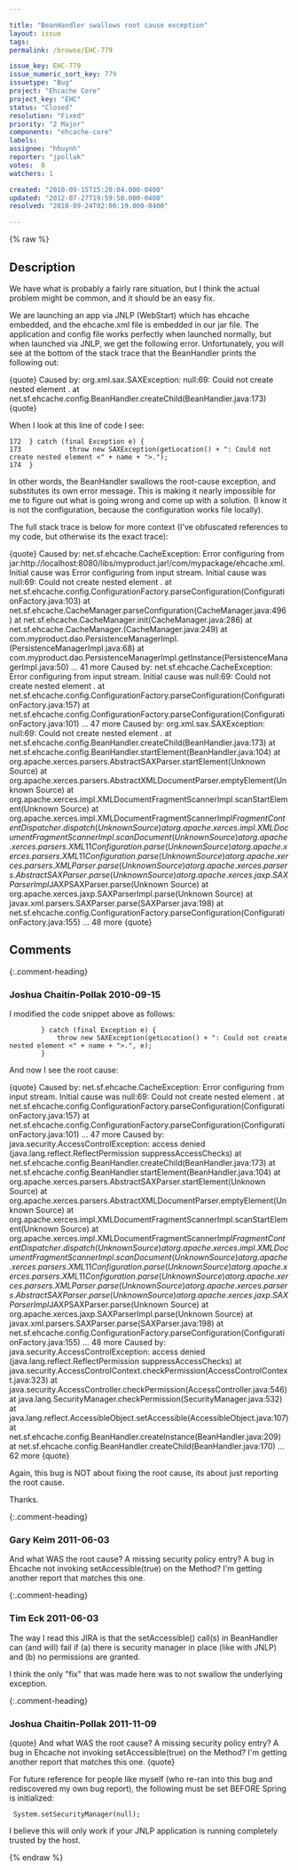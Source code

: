 ```yaml
---

title: "BeanHandler swallows root cause exception"
layout: issue
tags: 
permalink: /browse/EHC-779

issue_key: EHC-779
issue_numeric_sort_key: 779
issuetype: "Bug"
project: "Ehcache Core"
project_key: "EHC"
status: "Closed"
resolution: "Fixed"
priority: "2 Major"
components: "ehcache-core"
labels: 
assignee: "hhuynh"
reporter: "jpollak"
votes:  0
watchers: 1

created: "2010-09-15T15:20:04.000-0400"
updated: "2012-07-27T19:59:50.000-0400"
resolved: "2010-09-24T02:00:19.000-0400"

---
```




{% raw %}



## Description

<div markdown="1" class="description">

We have what is probably a fairly rare situation, but I think the actual problem might be common, and it should be an easy fix.

We are launching an app via JNLP (WebStart) which has ehcache embedded, and the ehcache.xml file is embedded in our jar file. The application and config file works perfectly when launched normally, but when launched via JNLP, we get the following error. Unfortunately, you will see at the bottom of the stack trace that the BeanHandler prints the following out:

\{quote\}
Caused by: org.xml.sax.SAXException: null:69: Could not create nested element <diskStore>.
at net.sf.ehcache.config.BeanHandler.createChild(BeanHandler.java:173)
\{quote\}

When I look at this line of code I see:


```
172  } catch (final Exception e) {
173            throw new SAXException(getLocation() + ": Could not create nested element <" + name + ">.");
174  }
```


In other words, the BeanHandler swallows the root-cause exception, and substitutes its own error message. This is making it nearly impossible for me to figure out what is going wrong and come up with a solution. (I know it is not the configuration, because the configuration works file locally).

The full stack trace is below for more context (I've obfuscated references to my code, but otherwise its the exact trace):

\{quote\}
Caused by: net.sf.ehcache.CacheException: Error configuring from jar:http://localhost:8080/libs/myproduct.jar!/com/mypackage/ehcache.xml. Initial cause was Error configuring from input stream. Initial cause was null:69: Could not create nested element <diskStore>.
at net.sf.ehcache.config.ConfigurationFactory.parseConfiguration(ConfigurationFactory.java:103)
at net.sf.ehcache.CacheManager.parseConfiguration(CacheManager.java:496)
at net.sf.ehcache.CacheManager.init(CacheManager.java:286)
at net.sf.ehcache.CacheManager.<init>(CacheManager.java:249)
at com.myproduct.dao.PersistenceManagerImpl.<init>(PersistenceManagerImpl.java:68)
at com.myproduct.dao.PersistenceManagerImpl.getInstance(PersistenceManagerImpl.java:50)
... 41 more
Caused by: net.sf.ehcache.CacheException: Error configuring from input stream. Initial cause was null:69: Could not create nested element <diskStore>.
at net.sf.ehcache.config.ConfigurationFactory.parseConfiguration(ConfigurationFactory.java:157)
at net.sf.ehcache.config.ConfigurationFactory.parseConfiguration(ConfigurationFactory.java:101)
... 47 more
Caused by: org.xml.sax.SAXException: null:69: Could not create nested element <diskStore>.
at net.sf.ehcache.config.BeanHandler.createChild(BeanHandler.java:173)
at net.sf.ehcache.config.BeanHandler.startElement(BeanHandler.java:104)
at org.apache.xerces.parsers.AbstractSAXParser.startElement(Unknown Source)
at org.apache.xerces.parsers.AbstractXMLDocumentParser.emptyElement(Unknown Source)
at org.apache.xerces.impl.XMLDocumentFragmentScannerImpl.scanStartElement(Unknown Source)
at org.apache.xerces.impl.XMLDocumentFragmentScannerImpl$FragmentContentDispatcher.dispatch(Unknown Source)
at org.apache.xerces.impl.XMLDocumentFragmentScannerImpl.scanDocument(Unknown Source)
at org.apache.xerces.parsers.XML11Configuration.parse(Unknown Source)
at org.apache.xerces.parsers.XML11Configuration.parse(Unknown Source)
at org.apache.xerces.parsers.XMLParser.parse(Unknown Source)
at org.apache.xerces.parsers.AbstractSAXParser.parse(Unknown Source)
at org.apache.xerces.jaxp.SAXParserImpl$JAXPSAXParser.parse(Unknown Source)
at org.apache.xerces.jaxp.SAXParserImpl.parse(Unknown Source)
at javax.xml.parsers.SAXParser.parse(SAXParser.java:198)
at net.sf.ehcache.config.ConfigurationFactory.parseConfiguration(ConfigurationFactory.java:155)
... 48 more
\{quote\}

</div>

## Comments


{:.comment-heading}
### **Joshua Chaitin-Pollak** <span class="date">2010-09-15</span>

<div markdown="1" class="comment">

I modified the code snippet above as follows:


```
        } catch (final Exception e) {
            throw new SAXException(getLocation() + ": Could not create nested element <" + name + ">.", e);
        }
```


And now I see the root cause:

\{quote\}
Caused by: net.sf.ehcache.CacheException: Error configuring from input stream. Initial cause was null:69: Could not create nested element <diskStore>.
	at net.sf.ehcache.config.ConfigurationFactory.parseConfiguration(ConfigurationFactory.java:157)
	at net.sf.ehcache.config.ConfigurationFactory.parseConfiguration(ConfigurationFactory.java:101)
	... 47 more
Caused by: java.security.AccessControlException: access denied (java.lang.reflect.ReflectPermission suppressAccessChecks)
	at net.sf.ehcache.config.BeanHandler.createChild(BeanHandler.java:173)
	at net.sf.ehcache.config.BeanHandler.startElement(BeanHandler.java:104)
	at org.apache.xerces.parsers.AbstractSAXParser.startElement(Unknown Source)
	at org.apache.xerces.parsers.AbstractXMLDocumentParser.emptyElement(Unknown Source)
	at org.apache.xerces.impl.XMLDocumentFragmentScannerImpl.scanStartElement(Unknown Source)
	at org.apache.xerces.impl.XMLDocumentFragmentScannerImpl$FragmentContentDispatcher.dispatch(Unknown Source)
	at org.apache.xerces.impl.XMLDocumentFragmentScannerImpl.scanDocument(Unknown Source)
	at org.apache.xerces.parsers.XML11Configuration.parse(Unknown Source)
	at org.apache.xerces.parsers.XML11Configuration.parse(Unknown Source)
	at org.apache.xerces.parsers.XMLParser.parse(Unknown Source)
	at org.apache.xerces.parsers.AbstractSAXParser.parse(Unknown Source)
	at org.apache.xerces.jaxp.SAXParserImpl$JAXPSAXParser.parse(Unknown Source)
	at org.apache.xerces.jaxp.SAXParserImpl.parse(Unknown Source)
	at javax.xml.parsers.SAXParser.parse(SAXParser.java:198)
	at net.sf.ehcache.config.ConfigurationFactory.parseConfiguration(ConfigurationFactory.java:155)
	... 48 more
Caused by: java.security.AccessControlException: access denied (java.lang.reflect.ReflectPermission suppressAccessChecks)
	at java.security.AccessControlContext.checkPermission(AccessControlContext.java:323)
	at java.security.AccessController.checkPermission(AccessController.java:546)
	at java.lang.SecurityManager.checkPermission(SecurityManager.java:532)
	at java.lang.reflect.AccessibleObject.setAccessible(AccessibleObject.java:107)
	at net.sf.ehcache.config.BeanHandler.createInstance(BeanHandler.java:209)
	at net.sf.ehcache.config.BeanHandler.createChild(BeanHandler.java:170)
	... 62 more
\{quote\}

Again, this bug is NOT about fixing the root cause, its about just reporting the root cause.

Thanks.

</div>


{:.comment-heading}
### **Gary Keim** <span class="date">2011-06-03</span>

<div markdown="1" class="comment">

And what WAS the root cause? A missing security policy entry? A bug in Ehcache not invoking setAccessible(true) on the Method? I'm getting another report that matches this one.

</div>


{:.comment-heading}
### **Tim Eck** <span class="date">2011-06-03</span>

<div markdown="1" class="comment">

The way I read this JIRA is that the setAccessible() call(s) in BeanHandler can (and will) fail if (a) there is security manager in place (like with JNLP) and (b) no permissions are granted. 

I think the only "fix" that was made here was to not swallow the underlying exception. 

</div>


{:.comment-heading}
### **Joshua Chaitin-Pollak** <span class="date">2011-11-09</span>

<div markdown="1" class="comment">

\{quote\}
And what WAS the root cause? A missing security policy entry? A bug in Ehcache not invoking setAccessible(true) on the Method? I'm getting another report that matches this one.
\{quote\}

For future reference for people like myself (who re-ran into this bug and rediscovered my own bug report), the following must be set BEFORE Spring is initialized:


```
 System.setSecurityManager(null);
```


I believe this will only work if your JNLP application is running completely trusted by the host.

</div>



{% endraw %}
